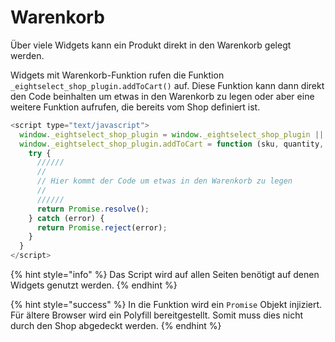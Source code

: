 # Warenkorb

Über viele Widgets kann ein Produkt direkt in den Warenkorb gelegt werden.

Widgets mit Warenkorb-Funktion rufen die Funktion `_eightselect_shop_plugin.addToCart()` auf. Diese Funktion kann dann direkt den Code beinhalten um etwas in den Warenkorb zu legen oder aber eine weitere Funktion aufrufen, die bereits vom Shop definiert ist.

```javascript
<script type="text/javascript">
  window._eightselect_shop_plugin = window._eightselect_shop_plugin || {};
  window._eightselect_shop_plugin.addToCart = function (sku, quantity, Promise) {
    try {
      //////
      //
      // Hier kommt der Code um etwas in den Warenkorb zu legen
      //
      //////
      return Promise.resolve();
    } catch (error) {
      return Promise.reject(error);
    }
  }
</script>
```

{% hint style="info" %}
Das Script wird auf allen Seiten benötigt auf denen Widgets genutzt werden. 
{% endhint %}

{% hint style="success" %}
In die Funktion wird ein `Promise` Objekt injiziert. Für ältere Browser wird ein Polyfill bereitgestellt. Somit muss dies nicht durch den Shop abgedeckt werden.
{% endhint %}

[  
](https://app.gitbook.com/@8select/s/docs/~/drafts/-MRQJtvn2WI5oMAsvGIj/integration/warenkorb)



